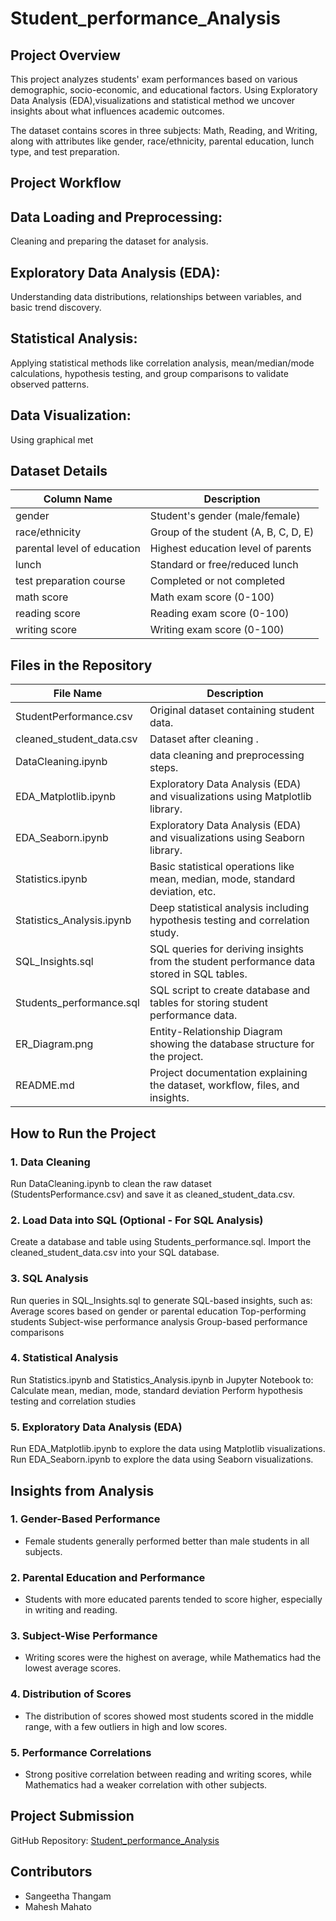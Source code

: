 # Student_performance_Analysis

## Project Overview 
This project analyzes students' exam performances based on various demographic, socio-economic, and educational factors. Using Exploratory Data Analysis (EDA),visualizations and statistical method we uncover insights about what influences academic outcomes.

The dataset contains scores in three subjects: Math, Reading, and Writing, along with attributes like gender, race/ethnicity, parental education, lunch type, and test preparation.

## Project Workflow 
## Data Loading and Preprocessing:
Cleaning and preparing the dataset for analysis.

## Exploratory Data Analysis (EDA): 
Understanding data distributions, relationships between variables, and basic trend discovery.

## Statistical Analysis:
Applying statistical methods like correlation analysis, mean/median/mode calculations, hypothesis testing, and group comparisons to validate observed patterns.

## Data Visualization:
Using graphical met

## Dataset Details 

| Column Name | Description |  
|-------------|-------------|  
| gender | Student's gender (male/female) |  
| race/ethnicity	| Group of the student (A, B, C, D, E)|  
| parental level of education | Highest education level of parents |  
| lunch	 | Standard or free/reduced lunch |  
| test preparation course	 | Completed or not completed |  
| math score |	Math exam score (0-100) |  
|reading score | 	Reading exam score (0-100)|  
| writing score | Writing exam score (0-100)|  

## Files in the Repository

| File Name | Description |  
|-------------|-------------|  
| StudentPerformance.csv|Original dataset containing student data. |  
| cleaned_student_data.csv | Dataset after cleaning .|  
| DataCleaning.ipynb  | data cleaning and preprocessing steps.|  
| EDA_Matplotlib.ipynb | Exploratory Data Analysis (EDA) and visualizations using Matplotlib library.|
| EDA_Seaborn.ipynb | Exploratory Data Analysis (EDA) and visualizations using Seaborn library.|
| Statistics.ipynb | Basic statistical operations like mean, median, mode, standard deviation, etc.|
| Statistics_Analysis.ipynb | Deep statistical analysis including hypothesis testing and correlation study.|
| SQL_Insights.sql | SQL queries for deriving insights from the student performance data stored in SQL tables.|
| Students_performance.sql | SQL script to create database and tables for storing student performance data.|
| ER_Diagram.png | Entity-Relationship Diagram showing the database structure for the project.|
| README.md | Project documentation explaining the dataset, workflow, files, and insights.|

## How to Run the Project 

### 1. Data Cleaning
Run DataCleaning.ipynb to clean the raw dataset (StudentsPerformance.csv) and save it as cleaned_student_data.csv.

### 2. Load Data into SQL (Optional - For SQL Analysis)
Create a database and table using Students_performance.sql.
Import the cleaned_student_data.csv into your SQL database.

### 3. SQL Analysis
Run queries in SQL_Insights.sql to generate SQL-based insights, such as:
Average scores based on gender or parental education
Top-performing students
Subject-wise performance analysis
Group-based performance comparisons

### 4. Statistical Analysis
Run Statistics.ipynb and Statistics_Analysis.ipynb in Jupyter Notebook to:
Calculate mean, median, mode, standard deviation
Perform hypothesis testing and correlation studies

### 5. Exploratory Data Analysis (EDA)
Run EDA_Matplotlib.ipynb to explore the data using Matplotlib visualizations.
Run EDA_Seaborn.ipynb to explore the data using Seaborn visualizations.

## Insights from Analysis 

### 1. Gender-Based Performance  
- Female students generally performed better than male students in all subjects.  

### 2. Parental Education and Performance  
- Students with more educated parents tended to score higher, especially in writing and reading.

### 3. Subject-Wise Performance  
- Writing scores were the highest on average, while Mathematics had the lowest average scores.

### 4. Distribution of Scores  
- The distribution of scores showed most students scored in the middle range, with a few outliers in high and low scores.

### 5. Performance Correlations  
- Strong positive correlation between reading and writing scores, while Mathematics had a weaker correlation with other subjects.

## Project Submission
GitHub Repository: [Student_performance_Analysis]([https://github.com/MaheshMahat0/students_performance_analysis.git]) 

## Contributors
- Sangeetha Thangam
- Mahesh Mahato










